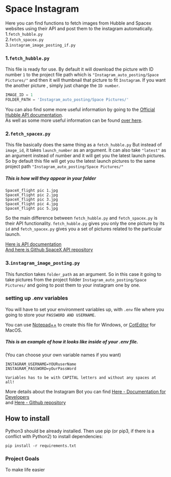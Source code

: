 # Space Instagram  
Here you can find functions to fetch images from Hubble and Spacex websites using their API
 and post them to the instagram automatically.  
1.`fetch_hubble.py`  
2.`fetch_spacex.py`  
3.`instagram_image_posting_if.py` 

### 1.`fetch_hubble.py`   
This file is ready for use. By default it will download the picture with ID number `1` to the project file path which is
 `"Instagram_auto_posting/Space Pictures/"` and then it will thumbnail that picture to fit `Instagram`. 
 If you want the another picture , simply just change the `ID number`.
 
```python
IMAGE_ID = 1
FOLDER_PATH = 'Instagram_auto_posting/Space Pictures/' 
```

 You can also find some more useful information by going to the [Official Hubble API documentation](http://hubblesite.org/api/documentation).  
 As well as some more useful information can be found [over here](https://grantwinney.com/day-9-hubblesite-api/).
 
 ### 2.`fetch_spacex.py`    
This file basically does the same thing as a `fetch_hubble.py` 
 But instead of `image_id`, it takes `launch_number` as an argument.
 It can also take `"latest"` as an argument instead of number and it will get you the latest launch pictures.
 So by default this file will get you the latest launch pictures to the same project path `"Instagram_auto_posting/Space Pictures/"`
 
##### This is how will they appear in your folder  
 ```
SpaceX_flight pic 1.jpg
SpaceX_flight pic 2.jpg
SpaceX_flight pic 3.jpg
SpaceX_flight pic 4.jpg
SpaceX_flight pic 5.jpg
```
So the main difference between `fetch_hubble.py` and `fetch_spacex.py` is their API functionality.
`fetch_hubble.py` gives you only the one picture by its `id` and `fetch_spacex.py` gives you a set of pictures related to the particular launch.

[Here is API documentation](https://documenter.getpostman.com/view/2025350/RWaEzAiG?version=latest#bc65ba60-decf-4289-bb04-4ca9df01b9c1)  
[And here is Github SpaceX API repository](https://github.com/r-spacex/SpaceX-API)
 
 
 ### 3.`instagram_image_posting.py`  
 This function takes `folder_path` as an argument. So in this case it going to take pictures from the project folder
  `Instagram_auto_posting/Space Pictures/` and going to post them to your instagram one by one.  
  
### setting up .env variables   
  You will  have to set your environment variables up, with `.env` file where you going to store
  your `PASSWORD AND USERNAME`.  
  

  You can use [Notepad++](https://notepad-plus-plus.org/downloads/) to create this file for Windows,
or [CotEditor](https://coteditor.com/) for MacOS.
  
##### This is an example of how it looks like inside of your .env file. 
(You can choose your own variable names if you want)  
```
INSTAGRAM_USERNAME=YOURuserName
INSTAGRAM_PASSWORD=yOurPassWord

Variables has to be with CAPITAL letters and without any spaces at all!
```


More details about the Instagram Bot you can find [Here - Documentation for Developers](https://instagrambot.github.io/docs/en/For_developers.html#photos)   
and [Here - Github repository](https://github.com/instagrambot/instabot) 


## How to install  

Python3 should be already installed. Then use pip (or pip3, if there is a conflict with Python2) to install dependencies:
```
pip install -r requirements.txt
```
### Project Goals  
To make life easier
